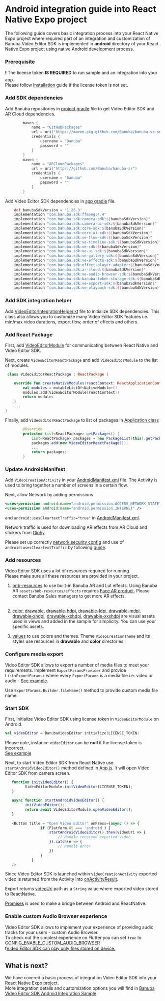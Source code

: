 # Android integration guide into React Native Expo project

The following guide covers basic integration process into your React Native Expo project
where required part of an integration and customization of Banuba Video Editor SDK is implemented in **android** directory
of your React Native Expo project using native Android development process.

### Prerequisite
:exclamation: The license token **IS REQUIRED** to run sample and an integration into your app.  
Please follow [Installation](../README.md#Installation) guide if the license token is not set.  

### Add SDK dependencies
Add Banuba repositories in [project gradle](https://github.com/Banuba/ve-sdk-react-native-integration-sample/blob/main/android/build.gradle#L41) file to get Video Editor SDK and AR Cloud dependencies.  

```groovy
        maven {
            name = "GitHubPackages"
            url = uri("https://maven.pkg.github.com/Banuba/banuba-ve-sdk")
            credentials {
                username = "Banuba"
                password = ""
            }
        }
        maven {
            name = "ARCloudPackages"
            url = uri("https://github.com/Banuba/banuba-ar")
            credentials {
                username = "Banuba"
                password = ""
            }
        }
```

Add Video Editor SDK dependencies in [app gradle]((https://github.com/Banuba/ve-sdk-react-native-integration-sample/blob/main/android/app/build.gradle#L229)) file.  
```groovy
    def banubaSdkVersion = '1.26.3'
    implementation "com.banuba.sdk:ffmpeg:4.4"
    implementation "com.banuba.sdk:camera-sdk:${banubaSdkVersion}"
    implementation "com.banuba.sdk:camera-ui-sdk:${banubaSdkVersion}"
    implementation "com.banuba.sdk:core-sdk:${banubaSdkVersion}"
    implementation "com.banuba.sdk:core-ui-sdk:${banubaSdkVersion}"
    implementation "com.banuba.sdk:ve-flow-sdk:${banubaSdkVersion}"
    implementation "com.banuba.sdk:ve-timeline-sdk:${banubaSdkVersion}"
    implementation "com.banuba.sdk:ve-sdk:${banubaSdkVersion}"
    implementation "com.banuba.sdk:ve-ui-sdk:${banubaSdkVersion}"
    implementation "com.banuba.sdk:ve-gallery-sdk:${banubaSdkVersion}"
    implementation "com.banuba.sdk:ve-effects-sdk:${banubaSdkVersion}"
    implementation "com.banuba.sdk:effect-player-adapter:${banubaSdkVersion}"
    implementation "com.banuba.sdk:ar-cloud:${banubaSdkVersion}"
    implementation "com.banuba.sdk:ve-audio-browser-sdk:${banubaSdkVersion}"
    implementation "com.banuba.sdk:banuba-token-storage-sdk:${banubaSdkVersion}"
    implementation "com.banuba.sdk:ve-export-sdk:${banubaSdkVersion}"
    implementation "com.banuba.sdk:ve-playback-sdk:${banubaSdkVersion}"
```

### Add SDK integration helper
Add [VideoEditorIntegrationHelper.kt](https://github.com/Banuba/ve-sdk-react-native-integration-sample/blob/main/android/app/src/main/java/com/vesdkreactnativeintegrationsample/VideoEditorIntegrationHelper.kt) file 
to initialize SDK dependencies. This class also allows you to customize many Video Editor SDK features i.e. min/max video durations, export flow, order of effects and others.

### Add React Package
First, add [VideoEditorModule](https://github.com/Banuba/ve-sdk-react-native-integration-sample/blob/main/android/app/src/main/java/com/vesdkreactnativeintegrationsample/VideoEditorModule.kt) for communicating 
between React Native and Video Editor SDK.  

Next, create ```VideoEditorReactPackage``` and add ```VideoEditorModule``` to the list of modules.
```kotlin
 class VideoEditorReactPackage : ReactPackage {

    override fun createNativeModules(reactContext: ReactApplicationContext): MutableList<NativeModule> {
        val modules = mutableListOf<NativeModule>()
        modules.add(VideoEditorModule(reactContext))
        return modules
    }
    ...
}

```
Finally, add ```VideoEditorReactPackage```  to list of packages in [Application class](https://github.com/Banuba/ve-sdk-react-native-integration-sample/blob/main/android/app/src/main/java/com/vesdkreactnativeintegrationsample/MainApplication.java#L40)
```java
        @Override
        protected List<ReactPackage> getPackages() {
            List<ReactPackage> packages = new PackageList(this).getPackages();
            packages.add(new VideoEditorReactPackage());
            ...
            return packages;
        }
```

### Update AndroidManifest
Add ```VideoCreationActivity``` in your [AndroidManifest.xml](https://github.com/Banuba/ve-sdk-react-native-integration-sample/blob/main/android/app/src/main/AndroidManifest.xml#L62) file.
The Activity is used to bring together a number of screens in a certain flow.

Next, allow Network by adding permissions
```xml
<uses-permission android:name="android.permission.ACCESS_NETWORK_STATE" />
<uses-permission android:name="android.permission.INTERNET" />
```
and ```android:usesCleartextTraffic="true"``` in [AndroidManifest.xml](https://github.com/Banuba/ve-sdk-react-native-integration-sample/blob/main/android/app/src/main/AndroidManifest.xml).

Network traffic is used for downloading AR effects from AR Cloud and stickers from [Giphy](https://giphy.com/).  

Please set up correctly [network security config](https://developer.android.com/training/articles/security-config) and use of ```android:usesCleartextTraffic``` 
by following [guide](https://developer.android.com/guide/topics/manifest/application-element).

### Add resources
Video Editor SDK uses a lot of resources required for running.  
Please make sure all these resources are provided in your project.
1. [bnb-resources](https://github.com/Banuba/ve-sdk-react-native-integration-sample/tree/main/android/app/src/main/assets/bnb-resources) to use built-in Banuba AR and Lut effects.
   Using Banuba AR ```assets/bnb-resources/effects``` requires [Face AR product](https://docs.banuba.com/face-ar-sdk-v1). Please contact Banuba Sales managers to get more AR effects.<br></br>

2. [color](https://github.com/Banuba/ve-sdk-react-native-integration-sample/tree/main/android/app/src/main/res/color),
   [drawable](https://github.com/Banuba/ve-sdk-react-native-integration-sample/tree/main/android/app/src/main/res/drawable),
   [drawable-hdpi](https://github.com/Banuba/ve-sdk-react-native-integration-sample/tree/main/android/app/src/main/res/drawable-hdpi),
   [drawable-ldpi](https://github.com/Banuba/ve-sdk-react-native-integration-sample/tree/main/android/app/src/main/res/drawable-ldpi),
   [drawable-mdpi](https://github.com/Banuba/ve-sdk-react-native-integration-sample/tree/main/android/app/src/main/res/drawable-mdpi),
   [drawable-xhdpi](https://github.com/Banuba/ve-sdk-react-native-integration-sample/tree/main/android/app/src/main/res/drawable-xhdpi),
   [drawable-xxhdpi](https://github.com/Banuba/ve-sdk-react-native-integration-sample/tree/main/android/app/src/main/res/drawable-xxhdpi),
   [drawable-xxxhdpi](https://github.com/Banuba/ve-sdk-react-native-integration-sample/tree/main/android/app/src/main/res/drawable-xxxhdpi) are visual assets used in views and added in the sample for simplicity. You can use your specific assets.  

3. [values](https://github.com/Banuba/ve-sdk-react-native-integration-sample/tree/main/android/app/src/main/res/values) to use colors and themes. Theme ```VideoCreationTheme``` and its styles use resources in **drawable** and **color** directories.  

### Configure media export
Video Editor SDK allows to export a number of media files to meet your requirements. 
Implement ```ExportParamsProvider``` and provide ```List<ExportParams>``` where every ```ExportParams``` is a media file i.e. video or audio -
[See example](https://github.com/Banuba/ve-sdk-react-native-integration-sample/blob/main/android/app/src/main/java/com/vesdkreactnativeintegrationsample/VideoEditorIntegrationHelper.kt#L247).

Use ```ExportParams.Builder.fileName()``` method to provide custom media file name.

### Start SDK
First, initialize Video Editor SDK using license token in ```VideoEditorModule``` on Android.
```kotlin
val videoEditor = BanubaVideoEditor.initialize(LICENSE_TOKEN)
```
Please note, instance ```videoEditor``` can be **null** if the license token is incorrect.  
[See example](https://github.com/Banuba/ve-sdk-react-native-integration-sample/blob/master/android/app/src/main/java/com/vesdkreactnativecliintegrationsample/VideoEditorModule.kt#L95)  

Next, to start Video Editor SDK from React Native use ```startAndroidVideoEditor()``` method defined in [App.js](https://github.com/Banuba/ve-sdk-react-native-integration-sample/blob/main/App.js#L99).
It will open Video Editor SDK from camera screen.
```javascript
   function initVideoEditor() {
         VideoEditorModule.initVideoEditor(LICENSE_TOKEN);
   }
   
   async function startAndroidVideoEditor() {
         initVideoEditor();
         return await VideoEditorModule.openVideoEditor();
   }
       
   <Button title = "Open Video Editor" onPress={async () => {
                if (Platform.OS === 'android') {
                    startAndroidVideoEditor().then(videoUri => {
                        // Handle received exported video
                    }).catch(e => {
                        // Handle error 
                    })
                }
            }
   />
   ```

Since Video Editor SDK is launched within ```VideoCreationActivity``` exported video is returned from the Activity
into [onActivityResult](https://github.com/Banuba/ve-sdk-react-native-integration-sample/blob/master/android/app/src/main/java/com/vesdkreactnativeintegrationsample/VideoEditorModule.kt#44).  

Export returns [videoUri](https://github.com/Banuba/ve-sdk-react-native-integration-sample/blob/main/App.js#L100) path as a ```String``` value where exported video stored to ReactNative.  

[Promises](https://reactnative.dev/docs/native-modules-android#promises) is used to make a bridge between Android and ReactNative.  

### Enable custom Audio Browser experience
Video Editor SDK allows to implement your experience of providing audio tracks for your users - custom Audio Browser.  
To check out the simplest experience on Flutter you can set ```true``` to [CONFIG_ENABLE_CUSTOM_AUDIO_BROWSER](https://github.com/Banuba/ve-sdk-react-native-integration-sample/blob/main/android/app/src/main/java/com/vesdkreactnativeintegrationsample/VideoEditorIntegrationHelper.kt#L62)  
:exclamation:<ins>Video Editor SDK can play only files stored on device.</ins>

## What is next?
We have covered a basic process of integration Video Editor SDK into your React Native Expo project.</br>
More integration details and customization options you will find in [Banuba Video Editor SDK Android Integration Sample](https://github.com/Banuba/ve-sdk-android-integration-sample).